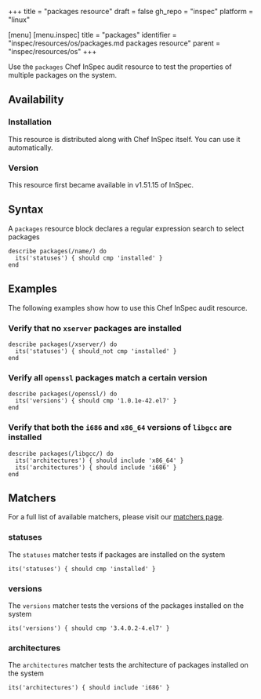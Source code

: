 +++
title = "packages resource"
draft = false
gh_repo = "inspec"
platform = "linux"

[menu]
  [menu.inspec]
    title = "packages"
    identifier = "inspec/resources/os/packages.md packages resource"
    parent = "inspec/resources/os"
+++

Use the `packages` Chef InSpec audit resource to test the properties of multiple packages on the system.

## Availability

### Installation

This resource is distributed along with Chef InSpec itself. You can use it automatically.

### Version

This resource first became available in v1.51.15 of InSpec.

## Syntax

A `packages` resource block declares a regular expression search to select packages

    describe packages(/name/) do
      its('statuses') { should cmp 'installed' }
    end

## Examples

The following examples show how to use this Chef InSpec audit resource.

### Verify that no `xserver` packages are installed

    describe packages(/xserver/) do
      its('statuses') { should_not cmp 'installed' }
    end

### Verify all `openssl` packages match a certain version

    describe packages(/openssl/) do
      its('versions') { should cmp '1.0.1e-42.el7' }
    end

### Verify that both the `i686` and `x86_64` versions of `libgcc` are installed

    describe packages(/libgcc/) do
      its('architectures') { should include 'x86_64' }
      its('architectures') { should include 'i686' }
    end

## Matchers

For a full list of available matchers, please visit our [matchers page](/inspec/matchers/).

### statuses

The `statuses` matcher tests if packages are installed on the system

    its('statuses') { should cmp 'installed' }

### versions

The `versions` matcher tests the versions of the packages installed on the system

    its('versions') { should cmp '3.4.0.2-4.el7' }

### architectures

The `architectures` matcher tests the architecture of packages installed on the system

    its('architectures') { should include 'i686' }

